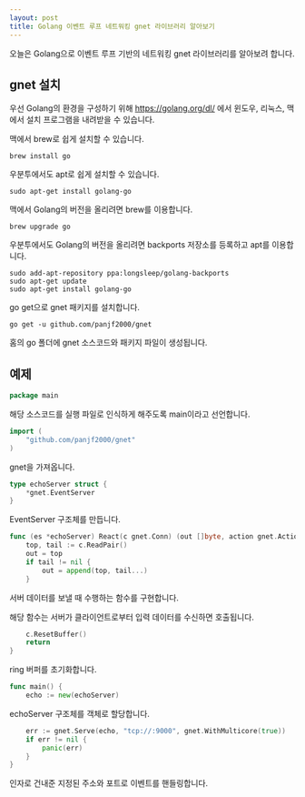 ```yaml
---
layout: post
title: Golang 이벤트 루프 네트워킹 gnet 라이브러리 알아보기
---
```


오늘은 Golang으로 이벤트 루프 기반의 네트워킹 gnet 라이브러리를 알아보려 합니다.

## gnet 설치

우선 Golang의 환경을 구성하기 위해 https://golang.org/dl/ 에서 윈도우, 리눅스, 맥에서 설치 프로그램을 내려받을 수 있습니다.

맥에서 brew로 쉽게 설치할 수 있습니다.

```
brew install go
```

우분투에서도 apt로 쉽게 설치할 수 있습니다.

```
sudo apt-get install golang-go
```

맥에서 Golang의 버전을 올리려면 brew를 이용합니다.

```
brew upgrade go
```

우분투에서도 Golang의 버전을 올리려면 backports 저장소를 등록하고 apt를 이용합니다.

```
sudo add-apt-repository ppa:longsleep/golang-backports
sudo apt-get update
sudo apt-get install golang-go
```

go get으로 gnet 패키지를 설치합니다.

```
go get -u github.com/panjf2000/gnet
```

홈의 go 폴더에 gnet 소스코드와 패키지 파일이 생성됩니다.

## 예제

```go
package main
```

해당 소스코드를 실행 파일로 인식하게 해주도록 main이라고 선언합니다.

```go
import (
	"github.com/panjf2000/gnet"
)
```

gnet을 가져옵니다.

```go
type echoServer struct {
	*gnet.EventServer
}
```

EventServer 구조체를 만듭니다.

```go
func (es *echoServer) React(c gnet.Conn) (out []byte, action gnet.Action) {
	top, tail := c.ReadPair()
	out = top
	if tail != nil {
		out = append(top, tail...)
	}
```

서버 데이터를 보낼 때 수행하는 함수를 구현합니다.

해당 함수는 서버가 클라이언트로부터 입력 데이터를 수신하면 호출됩니다.

```go
	c.ResetBuffer()
	return
}
```

ring 버퍼를 초기화합니다.

```go
func main() {
	echo := new(echoServer)
```

echoServer 구조체를 객체로 할당합니다.

```go
	err := gnet.Serve(echo, "tcp://:9000", gnet.WithMulticore(true))
	if err != nil {
		panic(err)
	}
}
```

인자로 건내준 지정된 주소와 포트로 이벤트를 핸들링합니다.